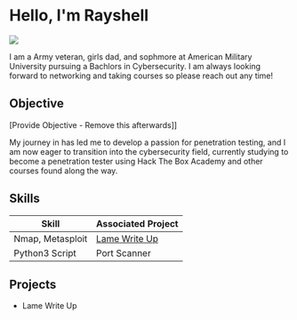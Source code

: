 # Hello, I'm Rayshell
<a href="https://linkedin.com"><img src="https://img.shields.io/badge/-LinkedIn-0072b1?&style=for-the-badge&logo=linkedin&logoColor=white" /></a>

I am a Army veteran, girls dad, and sophmore at American Military University pursuing a Bachlors in Cybersecurity. I am always looking forward to networking and taking courses so please reach out any time! 

## Objective
[Provide Objective - Remove this afterwards]]

My journey in has led me to develop a passion for penetration testing, and I am now eager to transition into the cybersecurity field, currently studying to become a penetration tester using Hack The Box Academy and other courses found along the way. 

## Skills

| Skill                                         | Associated Project         |
|-----------------------------------------------|----------------------------|
| Nmap, Metasploit                              | <a href="https://github.com/RayshellGreen/Lame-Write-Up">Lame Write Up</a>|
| Python3 Script                                |Port Scanner|


## Projects
- Lame Write Up
